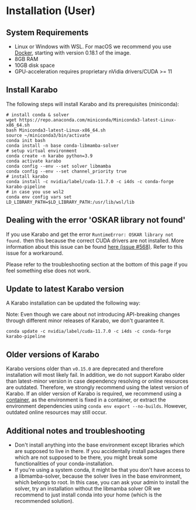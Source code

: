 # Installation (User)

## System Requirements
- Linux or Windows with WSL. For macOS we recommend you use [Docker](container.md), starting with version 0.18.1 of the image.
- 8GB RAM
- 10GB disk space
- GPU-acceleration requires proprietary nVidia drivers/CUDA >= 11

## Install Karabo
The following steps will install Karabo and its prerequisites (miniconda):

```shell
# install conda & solver
wget https://repo.anaconda.com/miniconda/Miniconda3-latest-Linux-x86_64.sh
bash Miniconda3-latest-Linux-x86_64.sh
source ~/miniconda3/bin/activate
conda init bash
conda install -n base conda-libmamba-solver
# setup virtual environment
conda create -n karabo python=3.9
conda activate karabo
conda config --env --set solver libmamba
conda config --env --set channel_priority true
# install karabo
conda install -c nvidia/label/cuda-11.7.0 -c i4ds -c conda-forge karabo-pipeline
# in case you use wsl2
conda env config vars set LD_LIBRARY_PATH=$LD_LIBRARY_PATH:/usr/lib/wsl/lib
```

## Dealing with the error 'OSKAR library not found'
If you use Karabo and get the error `RuntimeError: OSKAR library not found.` then this because the correct CUDA drivers are not installed. More information about this issue can be found [here (issue #568)](https://github.com/i4Ds/Karabo-Pipeline/issues/568). Refer to this issue for a workaround.

Please refer to the troubleshooting section at the bottom of this page if you feel something else does not work.

## Update to latest Karabo version
A Karabo installation can be updated the following way:

Note: Even though we care about not introducing API-breaking changes through different minor releases of Karabo, we don't guarantee it.

```
conda update -c nvidia/label/cuda-11.7.0 -c i4ds -c conda-forge karabo-pipeline
```

## Older versions of Karabo
Karabo versions older than `v0.15.0` are deprecated and therefore installation will most likely fail. In addition, we do not support Karabo older than latest-minor version in case dependency resolving or online resources are outdated. Therefore, we strongly recommend using the latest version of Karabo. If an older version of Karabo is required, we recommend using a [container](container.md), as the environment is fixed in a container, or extract the environment dependencies using `conda env export --no-builds`. However, outdated online resources may still occur.


## Additional notes and troubleshooting
- Don't install anything into the base environment except libraries which are supposed to live in there. If you accidentally install packages there which are not supposed to be there, you might break some functionalities of your conda-installation.
- If you're using a system conda, it might be that you don't have access to a libmamba-solver, because the solver lives in the base environment, which belongs to root. In this case, you can ask your admin to install the solver, try an installation without the libmamba solver OR we recommend to just install conda into your home (which is the recommended solution).
